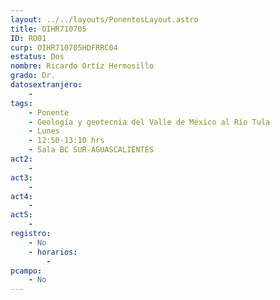 ```yaml
---
layout: ../../layouts/PonentesLayout.astro
title: OIHR710705
ID: RO01
curp: OIHR710705HDFRRC04
estatus: Dos
nombre: Ricardo Ortíz Hermosillo
grado: Dr.
datosextranjero:
    - 
tags:
    - Ponente
    - Geología y geotecnia del Valle de México al Río Tula
    - Lunes
    - 12:50-13:10 hrs
    - Sala BC SUR-AGUASCALIENTES 
act2: 
    - 
act3: 
    - 
act4: 
    - 
act5: 
    - 
registro:
    - No
    - horarios:
        -
pcampo:
    - No
---
```


